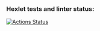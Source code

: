### Hexlet tests and linter status:
[![Actions Status](https://github.com/gevorkclockwork/java-project-61/actions/workflows/hexlet-check.yml/badge.svg)](https://github.com/gevorkclockwork/java-project-61/actions)
